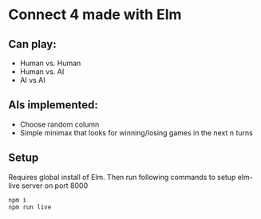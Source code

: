 # Connect 4 made with Elm

## Can play:

- Human vs. Human
- Human vs. AI
- AI vs AI

## AIs implemented:

- Choose random column
- Simple minimax that looks for winning/losing games in the next n turns

## Setup

Requires global install of Elm.  Then run following commands to setup elm-live server on port 8000

```
npm i
npm run live
```